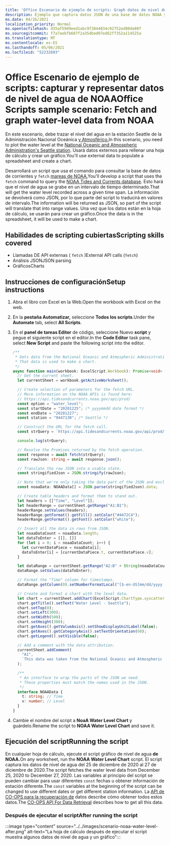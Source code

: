 ```yaml
---
title: 'Office Escenario de ejemplo de scripts: Graph datos de nivel de agua de NOAA'
description: Ejemplo que captura datos JSON de una base de datos NOAA y los usa para crear un gráfico.
ms.date: 04/26/2021
localization_priority: Normal
ms.openlocfilehash: d35af59d9eed1abc9f3844834c92752ed80de80f
ms.sourcegitcommit: f7a7aebfb687f2a35dbed07ed62ff352a114525a
ms.translationtype: MT
ms.contentlocale: es-ES
ms.lasthandoff: 05/06/2021
ms.locfileid: "52232693"
---
```

# <a name="office-scripts-sample-scenario-fetch-and-graph-water-level-data-from-noaa"></a><span data-ttu-id="74186-103">Office Escenario de ejemplo de scripts: capturar y representar datos de nivel de agua de NOAA</span><span class="sxs-lookup"><span data-stu-id="74186-103">Office Scripts sample scenario: Fetch and graph water-level data from NOAA</span></span>

<span data-ttu-id="74186-104">En este escenario, debe trazar el nivel del agua en la estación Seattle de la Administración Nacional Oceánica [y Atmosférico.](https://tidesandcurrents.noaa.gov/stationhome.html?id=9447130)</span><span class="sxs-lookup"><span data-stu-id="74186-104">In this scenario, you need to plot the water level at the [National Oceanic and Atmospheric Administration's Seattle station](https://tidesandcurrents.noaa.gov/stationhome.html?id=9447130).</span></span> <span data-ttu-id="74186-105">Usará datos externos para rellenar una hoja de cálculo y crear un gráfico.</span><span class="sxs-lookup"><span data-stu-id="74186-105">You'll use external data to populate a spreadsheet and create a chart.</span></span>

<span data-ttu-id="74186-106">Desarrollará un script que usa el comando para consultar la base de datos de corrientes y `fetch` [mareas de NOAA.](https://tidesandcurrents.noaa.gov/)</span><span class="sxs-lookup"><span data-stu-id="74186-106">You'll develop a script that uses the `fetch` command to query the [NOAA Tides and Currents database](https://tidesandcurrents.noaa.gov/).</span></span> <span data-ttu-id="74186-107">Esto hará que el nivel de agua se grabe en un intervalo de tiempo determinado.</span><span class="sxs-lookup"><span data-stu-id="74186-107">That will get the water level recorded across a given time span.</span></span> <span data-ttu-id="74186-108">La información se devolverá como JSON, por lo que parte del script lo traducirá en valores de intervalo.</span><span class="sxs-lookup"><span data-stu-id="74186-108">The information will be returned as JSON, so part of the script will translate that into range values.</span></span> <span data-ttu-id="74186-109">Una vez que los datos están en la hoja de cálculo, se usarán para crear un gráfico.</span><span class="sxs-lookup"><span data-stu-id="74186-109">Once the data is in the spreadsheet, it will be used to make a chart.</span></span>

## <a name="scripting-skills-covered"></a><span data-ttu-id="74186-110">Habilidades de scripting cubiertas</span><span class="sxs-lookup"><span data-stu-id="74186-110">Scripting skills covered</span></span>

- <span data-ttu-id="74186-111">Llamadas DE API externas ( `fetch` )</span><span class="sxs-lookup"><span data-stu-id="74186-111">External API calls (`fetch`)</span></span>
- <span data-ttu-id="74186-112">Análisis JSON</span><span class="sxs-lookup"><span data-stu-id="74186-112">JSON parsing</span></span>
- <span data-ttu-id="74186-113">Gráficos</span><span class="sxs-lookup"><span data-stu-id="74186-113">Charts</span></span>

## <a name="setup-instructions"></a><span data-ttu-id="74186-114">Instrucciones de configuración</span><span class="sxs-lookup"><span data-stu-id="74186-114">Setup instructions</span></span>

1. <span data-ttu-id="74186-115">Abra el libro con Excel en la Web.</span><span class="sxs-lookup"><span data-stu-id="74186-115">Open the workbook with Excel on the web.</span></span>

1. <span data-ttu-id="74186-116">En la **pestaña Automatizar,** seleccione **Todos los scripts**.</span><span class="sxs-lookup"><span data-stu-id="74186-116">Under the **Automate** tab, select **All Scripts**.</span></span>

1. <span data-ttu-id="74186-117">En el **panel de tareas Editor** de código, seleccione Nuevo **script** y pegue el siguiente script en el editor.</span><span class="sxs-lookup"><span data-stu-id="74186-117">In the **Code Editor** task pane, select **New Script** and paste the following script into the editor.</span></span>

    ```TypeScript
    /**
     * Gets data from the National Oceanic and Atmospheric Administration's Tides and Currents database. 
     * That data is used to make a chart.
     */
    async function main(workbook: ExcelScript.Workbook): Promise<void> {
      // Get the current sheet.
      let currentSheet = workbook.getActiveWorksheet();
    
      // Create selection of parameters for the fetch URL.
      // More information on the NOAA APIs is found here: 
      // https://api.tidesandcurrents.noaa.gov/api/prod/
      const option = "water_level";
      const startDate = "20201225"; /* yyyymmdd date format */
      const endDate = "20201227";
      const station = "9447130"; /* Seattle */
    
      // Construct the URL for the fetch call.
      const strQuery = `https://api.tidesandcurrents.noaa.gov/api/prod/datagetter?product=${option}&begin_date=${startDate}&end_date=${endDate}&datum=MLLW&station=${station}&units=english&time_zone=gmt&application=NOS.COOPS.TAC.WL&format=json`;
    
      console.log(strQuery);
    
      // Resolve the Promises returned by the fetch operation.
      const response = await fetch(strQuery);
      const rawJson: string = await response.json();
    
      // Translate the raw JSON into a usable state.
      const stringifiedJson = JSON.stringify(rawJson);
    
      // Note that we're only taking the data part of the JSON and excluding the metadata.
      const noaaData: NOAAData[] = JSON.parse(stringifiedJson).data;
    
      // Create table headers and format them to stand out.
      let headers = [["Time", "Level"]];
      let headerRange = currentSheet.getRange("A1:B1");
      headerRange.setValues(headers);
      headerRange.getFormat().getFill().setColor("#4472C4");
      headerRange.getFormat().getFont().setColor("white");
    
      // Insert all the data in rows from JSON.
      let noaaDataCount = noaaData.length;
      let dataToEnter = [[], []]
      for (let i = 0; i < noaaDataCount; i++) {
        let currentDataPiece = noaaData[i];
        dataToEnter[i] = [currentDataPiece.t, currentDataPiece.v];
      }
    
      let dataRange = currentSheet.getRange("A2:B" + String(noaaDataCount + 1)); /* +1 to account for the title row */
      dataRange.setValues(dataToEnter);
    
      // Format the "Time" column for timestamps.
      dataRange.getColumn(0).setNumberFormatLocal("[$-en-US]mm/dd/yyyy hh:mm AM/PM;@");
    
      // Create and format a chart with the level data.
      let chart = currentSheet.addChart(ExcelScript.ChartType.xyscatterSmooth, dataRange);
      chart.getTitle().setText("Water Level - Seattle");
      chart.setTop(0);
      chart.setLeft(300);
      chart.setWidth(500);
      chart.setHeight(300);
      chart.getAxes().getValueAxis().setShowDisplayUnitLabel(false);
      chart.getAxes().getCategoryAxis().setTextOrientation(60);
      chart.getLegend().setVisible(false);
    
      // Add a comment with the data attribution.
      currentSheet.addComment(
        "A1",
        `This data was taken from the National Oceanic and Atmospheric Administration's Tides and Currents database on ${new Date(Date.now())}.`
      );
    
      /**
       * An interface to wrap the parts of the JSON we need.
       * These properties must match the names used in the JSON.
       */ 
      interface NOAAData {
        t: string; // Time
        v: number; // Level
      }
    }
    ```

1. <span data-ttu-id="74186-118">Cambie el nombre del script a **NoaA Water Level Chart** y guárdelo.</span><span class="sxs-lookup"><span data-stu-id="74186-118">Rename the script to **NOAA Water Level Chart** and save it.</span></span>

## <a name="running-the-script"></a><span data-ttu-id="74186-119">Ejecución del script</span><span class="sxs-lookup"><span data-stu-id="74186-119">Running the script</span></span>

<span data-ttu-id="74186-120">En cualquier hoja de cálculo, ejecute el script gráfico de nivel de agua **de NOAA.**</span><span class="sxs-lookup"><span data-stu-id="74186-120">On any worksheet, run the **NOAA Water Level Chart** script.</span></span> <span data-ttu-id="74186-121">El script captura los datos de nivel de agua del 25 de diciembre de 2020 al 27 de diciembre de 2020.</span><span class="sxs-lookup"><span data-stu-id="74186-121">The script fetches the water level data from December 25, 2020 to December 27, 2020.</span></span> <span data-ttu-id="74186-122">Las variables al principio del script se pueden cambiar para usar diferentes `const` fechas u obtener información de estación diferente.</span><span class="sxs-lookup"><span data-stu-id="74186-122">The `const` variables at the beginning of the script can be changed to use different dates or get different station information.</span></span> <span data-ttu-id="74186-123">La [API de CO-OPS para la recuperación de](https://api.tidesandcurrents.noaa.gov/api/prod/) datos describe cómo obtener todos estos datos.</span><span class="sxs-lookup"><span data-stu-id="74186-123">The [CO-OPS API For Data Retrieval](https://api.tidesandcurrents.noaa.gov/api/prod/) describes how to get all this data.</span></span>

### <a name="after-running-the-script"></a><span data-ttu-id="74186-124">Después de ejecutar el script</span><span class="sxs-lookup"><span data-stu-id="74186-124">After running the script</span></span>

:::image type="content" source="../../images/scenario-noaa-water-level-after.png" alt-text="La hoja de cálculo después de ejecutar el script muestra algunos datos de nivel de agua y un gráfico":::
